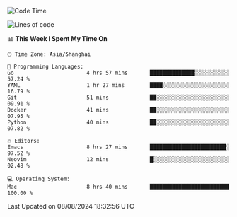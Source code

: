 <!--START_SECTION:waka-->
![Code Time](http://img.shields.io/badge/Code%20Time-2%2C118%20hrs%2012%20mins-blue)

![Lines of code](https://img.shields.io/badge/From%20Hello%20World%20I%27ve%20Written-308.0%20thousand%20lines%20of%20code-blue)

📊 **This Week I Spent My Time On** 

```text
🕑︎ Time Zone: Asia/Shanghai

💬 Programming Languages: 
Go                       4 hrs 57 mins       ██████████████░░░░░░░░░░░   57.24 % 
YAML                     1 hr 27 mins        ████░░░░░░░░░░░░░░░░░░░░░   16.79 % 
Git                      51 mins             ██░░░░░░░░░░░░░░░░░░░░░░░   09.91 % 
Docker                   41 mins             ██░░░░░░░░░░░░░░░░░░░░░░░   07.95 % 
Python                   40 mins             ██░░░░░░░░░░░░░░░░░░░░░░░   07.82 % 

🔥 Editors: 
Emacs                    8 hrs 27 mins       ████████████████████████░   97.52 % 
Neovim                   12 mins             █░░░░░░░░░░░░░░░░░░░░░░░░   02.48 % 

💻 Operating System: 
Mac                      8 hrs 40 mins       █████████████████████████   100.00 % 
```


 Last Updated on 08/08/2024 18:32:56 UTC
<!--END_SECTION:waka-->
